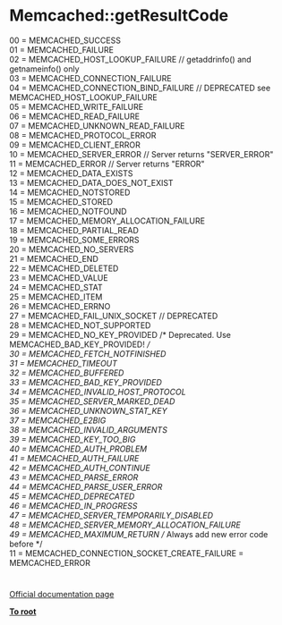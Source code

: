 # Memcached::getResultCode



00 = MEMCACHED_SUCCESS<br>01 = MEMCACHED_FAILURE<br>02 = MEMCACHED_HOST_LOOKUP_FAILURE // getaddrinfo() and getnameinfo() only<br>03 = MEMCACHED_CONNECTION_FAILURE<br>04 = MEMCACHED_CONNECTION_BIND_FAILURE // DEPRECATED see MEMCACHED_HOST_LOOKUP_FAILURE<br>05 = MEMCACHED_WRITE_FAILURE<br>06 = MEMCACHED_READ_FAILURE<br>07 = MEMCACHED_UNKNOWN_READ_FAILURE<br>08 = MEMCACHED_PROTOCOL_ERROR<br>09 = MEMCACHED_CLIENT_ERROR<br>10 = MEMCACHED_SERVER_ERROR // Server returns "SERVER_ERROR"<br>11 = MEMCACHED_ERROR // Server returns "ERROR"<br>12 = MEMCACHED_DATA_EXISTS<br>13 = MEMCACHED_DATA_DOES_NOT_EXIST<br>14 = MEMCACHED_NOTSTORED<br>15 = MEMCACHED_STORED<br>16 = MEMCACHED_NOTFOUND<br>17 = MEMCACHED_MEMORY_ALLOCATION_FAILURE<br>18 = MEMCACHED_PARTIAL_READ<br>19 = MEMCACHED_SOME_ERRORS<br>20 = MEMCACHED_NO_SERVERS<br>21 = MEMCACHED_END<br>22 = MEMCACHED_DELETED<br>23 = MEMCACHED_VALUE<br>24 = MEMCACHED_STAT<br>25 = MEMCACHED_ITEM<br>26 = MEMCACHED_ERRNO<br>27 = MEMCACHED_FAIL_UNIX_SOCKET // DEPRECATED<br>28 = MEMCACHED_NOT_SUPPORTED<br>29 = MEMCACHED_NO_KEY_PROVIDED /* Deprecated. Use MEMCACHED_BAD_KEY_PROVIDED! */<br>30 = MEMCACHED_FETCH_NOTFINISHED<br>31 = MEMCACHED_TIMEOUT<br>32 = MEMCACHED_BUFFERED<br>33 = MEMCACHED_BAD_KEY_PROVIDED<br>34 = MEMCACHED_INVALID_HOST_PROTOCOL<br>35 = MEMCACHED_SERVER_MARKED_DEAD<br>36 = MEMCACHED_UNKNOWN_STAT_KEY<br>37 = MEMCACHED_E2BIG<br>38 = MEMCACHED_INVALID_ARGUMENTS<br>39 = MEMCACHED_KEY_TOO_BIG<br>40 = MEMCACHED_AUTH_PROBLEM<br>41 = MEMCACHED_AUTH_FAILURE<br>42 = MEMCACHED_AUTH_CONTINUE<br>43 = MEMCACHED_PARSE_ERROR<br>44 = MEMCACHED_PARSE_USER_ERROR<br>45 = MEMCACHED_DEPRECATED<br>46 = MEMCACHED_IN_PROGRESS<br>47 = MEMCACHED_SERVER_TEMPORARILY_DISABLED<br>48 = MEMCACHED_SERVER_MEMORY_ALLOCATION_FAILURE<br>49 = MEMCACHED_MAXIMUM_RETURN /* Always add new error code before */<br>11 = MEMCACHED_CONNECTION_SOCKET_CREATE_FAILURE = MEMCACHED_ERROR  

#

[Official documentation page](https://www.php.net/manual/en/memcached.getresultcode.php)

**[To root](/README.md)**